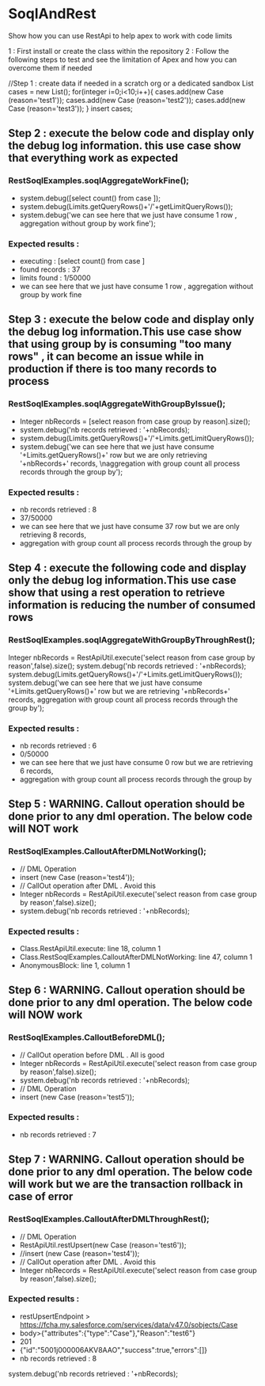 # SoqlAndRest
Show how you can use RestApi to help apex to work with code limits



1 : First install or create the class within the repository
2 : Follow the following steps to test and see the limitation of Apex and how you can overcome them if needed

//Step 1 : create data if needed in a scratch org or a dedicated sandbox 
List<Case> cases = new List<Case>();
for(integer i=0;i<10;i++){
	cases.add(new Case (reason='test1'));
	cases.add(new Case (reason='test2'));
	cases.add(new Case (reason='test3'));
}
insert cases;


## Step 2 : execute the below code and display only the debug log information. this use case show that everything work as expected
### RestSoqlExamples.soqlAggregateWorkFine();
- system.debug([select count() from case ]);
- system.debug(Limits.getQueryRows()+'/'+getLimitQueryRows());
- system.debug('we can see here that we just have consume 1 row , aggregation without group by work fine');
### Expected results :
- executing : [select count() from case ]
- found records : 37
- limits found : 1/50000
- we can see here that we just have consume 1 row , aggregation without group by work fine

## Step 3 : execute the below code and display only the debug log information.This use case show that using group by is consuming "too many rows" , it can become an issue while in production if there is too many records to process
### RestSoqlExamples.soqlAggregateWithGroupByIssue();
- Integer nbRecords = [select reason from case group by reason].size();
- system.debug('nb records retrieved : '+nbRecords);
- system.debug(Limits.getQueryRows()+'/'+Limits.getLimitQueryRows());
- system.debug('we can see here that we just have consume '+Limits.getQueryRows()+' row but we are only retrieving '+nbRecords+' records, \naggregation with group count all process records through the group by');        
### Expected results :
- nb records retrieved : 8
- 37/50000
- we can see here that we just have consume 37 row but we are only retrieving 8 records, 
- aggregation with group count all process records through the group by


## Step 4 : execute the following code and display only the debug log information.This use case show that using a rest operation to retrieve information is reducing the number of consumed rows
### RestSoqlExamples.soqlAggregateWithGroupByThroughRest();

Integer nbRecords = RestApiUtil.execute('select reason from case group by reason',false).size();
system.debug('nb records retrieved : '+nbRecords);
system.debug(Limits.getQueryRows()+'/'+Limits.getLimitQueryRows());
system.debug('we can see here that we just have consume '+Limits.getQueryRows()+' row but we are retrieving '+nbRecords+' records, aggregation with group count all process records through the group by');
### Expected results :
- nb records retrieved : 6
- 0/50000
- we can see here that we just have consume 0 row but we are retrieving 6 records, 
- aggregation with group count all process records through the group by

## Step 5 : WARNING. Callout operation should be done prior to any dml operation. The below code will **NOT** work
### RestSoqlExamples.CalloutAfterDMLNotWorking();
- // DML Operation
- insert (new Case (reason='test4'));
- // CallOut operation after DML . Avoid this
- Integer nbRecords = RestApiUtil.execute('select reason from case group by reason',false).size();
- system.debug('nb records retrieved : '+nbRecords);
### Expected results :
- Class.RestApiUtil.execute: line 18, column 1
- Class.RestSoqlExamples.CalloutAfterDMLNotWorking: line 47, column 1
- AnonymousBlock: line 1, column 1

## Step 6 : WARNING. Callout operation should be done prior to any dml operation. The below code will **NOW** work
### RestSoqlExamples.CalloutBeforeDML();
- // CallOut operation before DML . All is good
- Integer nbRecords = RestApiUtil.execute('select reason from case group by reason',false).size();
- system.debug('nb records retrieved : '+nbRecords);
- // DML Operation
- insert (new Case (reason='test5'));
### Expected results :
- nb records retrieved : 7


## Step 7 : WARNING. Callout operation should be done prior to any dml operation. The below code will work but we are the transaction rollback in case of error
### RestSoqlExamples.CalloutAfterDMLThroughRest();
- // DML Operation
- RestApiUtil.restUpsert(new Case (reason='test6'));
- //insert (new Case (reason='test4'));
- // CallOut operation after DML . Avoid this
- Integer nbRecords = RestApiUtil.execute('select reason from case group by reason',false).size();
### Expected results :
- restUpsertEndpoint > https://fcha.my.salesforce.com/services/data/v47.0/sobjects/Case
- body>{"attributes":{"type":"Case"},"Reason":"test6"}
- 201
- {"id":"5001j000006AKV8AAO","success":true,"errors":[]}
- nb records retrieved : 8


system.debug('nb records retrieved : '+nbRecords);
